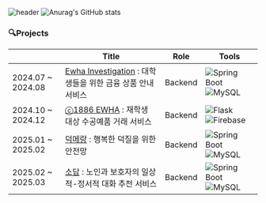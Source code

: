 ![header](https://capsule-render.vercel.app/api?type=rounded&color=FFD1DC&height=150&section=header&text=Soohee%20Choi&fontSize=80)
![Anurag's GitHub stats](https://github-readme-stats.vercel.app/api?username=erika0915&show_icons=true&theme=github-readme-stats)

### 🔍Projects 
|  | Title  | Role | Tools |
|------|-----------|------|---------|
| 2024.07 ~ 2024.08 | [Ewha Investigation](https://github.com/erika0915/ewha-investigation) : 대학생들을 위한 금융 상품 안내 서비스 | Backend | ![Spring Boot](https://img.shields.io/badge/Spring%20Boot-6DB33F?style=for-the-badge&logo=spring-boot&logoColor=white) ![MySQL](https://img.shields.io/badge/MySQL-4479A1?style=for-the-badge&logo=mysql&logoColor=white)|
| 2024.10 ~ 2024.12| [ⓒ1886 EWHA](https://github.com/erika0915/osp-ewhamarket) : 재학생 대상 수공예품 거래 서비스  |  Backend | ![Flask](https://img.shields.io/badge/Flask-000000?style=for-the-badge&logo=flask&logoColor=white) ![Firebase](https://img.shields.io/badge/Firebase-FFCA28?style=for-the-badge&logo=firebase&logoColor=black)|
| 2025.01 ~ 2025.02 | [덕메랑](https://github.com/duckmelang) : 행복한 덕질을 위한 안전망  | Backend | ![Spring Boot](https://img.shields.io/badge/Spring%20Boot-6DB33F?style=for-the-badge&logo=spring-boot&logoColor=white) ![MySQL](https://img.shields.io/badge/MySQL-4479A1?style=for-the-badge&logo=mysql&logoColor=white)|
| 2025.02 ~ 2025.03 | [소담](https://github.com/sodam-team5) : 노인과 보호자의 일상적-정서적 대화 추천 서비스  | Backend | ![Spring Boot](https://img.shields.io/badge/Spring%20Boot-6DB33F?style=for-the-badge&logo=spring-boot&logoColor=white) ![MySQL](https://img.shields.io/badge/MySQL-4479A1?style=for-the-badge&logo=mysql&logoColor=white) |
